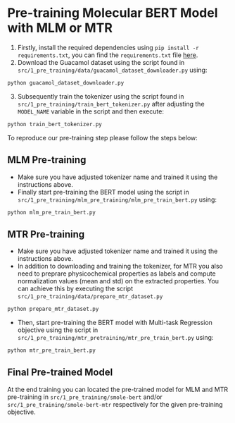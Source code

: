 # Pre-training Molecular BERT Model with MLM or MTR
1. Firstly, install the required dependencies using `pip install -r requirements.txt`, you can find the `requirements.txt` file [here](../../requirements.txt).
2. Download the Guacamol dataset using the script found in `src/1_pre_training/data/guacamol_dataset_downloader.py` using:
```bash
python guacamol_dataset_downloader.py
```
3. Subsequently train the tokenizer using the script found in `src/1_pre_training/train_bert_tokenizer.py` after adjusting the `MODEL_NAME` variable in the script and then execute:
```bash
python train_bert_tokenizer.py
```

To reproduce our pre-training step please follow the steps below:

## MLM Pre-training
- Make sure you have adjusted tokenizer name and trained it using the instructions above.
- Finally start pre-training the BERT model using the script in `src/1_pre_training/mlm_pre_training/mlm_pre_train_bert.py` using:
```bash
python mlm_pre_train_bert.py
```
## MTR Pre-training
- Make sure you have adjusted tokenizer name and trained it using the instructions above.
- In addition to downloading and training the tokenizer, for MTR you also need to preprare physicochemical properties as labels and compute normalization values (mean and std) on the extracted properties. You can achieve this by executing the script `src/1_pre_training/data/prepare_mtr_dataset.py`
```bash
python prepare_mtr_dataset.py
```
- Then, start pre-training the BERT model with Multi-task Regression objective using the script in `src/1_pre_training/mtr_pretraining/mtr_pre_train_bert.py` using:
```bash
python mtr_pre_train_bert.py
```
## Final Pre-trained Model
At the end training you can located the pre-trained model for MLM and MTR pre-training in `src/1_pre_training/smole-bert` and/or `src/1_pre_training/smole-bert-mtr` respectively for the given pre-training objective.

